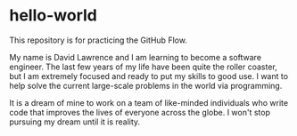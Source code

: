 # hello-world
This repository is for practicing the GitHub Flow.

My name is David Lawrence and I am learning to become a software engineer.
The last few years of my life have been quite the roller coaster, but I am
extremely focused and ready to put my skills to good use.
I want to help solve the current large-scale problems in the world via
programming.

It is a dream of mine to work on a team of like-minded individuals who
write code that improves the lives of everyone across the globe.
I won't stop pursuing my dream until it is reality.
